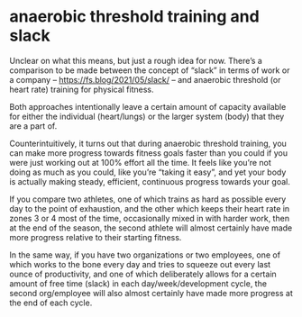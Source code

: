 # anaerobic threshold training and slack

Unclear on what this means, but just a rough idea for now.
There’s a comparison to be made between the concept of “slack” in terms of work or a company – https://fs.blog/2021/05/slack/ – and anaerobic threshold (or heart rate) training for physical fitness.

Both approaches intentionally leave a certain amount of capacity available for either the individual (heart/lungs) or the larger system (body) that they are a part of.

Counterintuitively, it turns out that during anaerobic threshold training, you can make more progress towards fitness goals faster than you could if you were just working out at 100% effort all the time. It feels like you’re not doing as much as you could, like you’re “taking it easy”, and yet your body is actually making steady, efficient, continuous progress towards your goal.

If you compare two athletes, one of which trains as hard as possible every day to the point of exhaustion, and the other which keeps their heart rate in zones 3 or 4 most of the time, occasionally mixed in with harder work, then at the end of the season, the second athlete will almost certainly have made more progress relative to their starting fitness.

In the same way, if you have two organizations or two employees, one of which works to the bone every day and tries to squeeze out every last ounce of productivity, and one of which deliberately allows for a certain amount of free time (slack) in each day/week/development cycle, the second org/employee will also almost certainly have made more progress at the end of each cycle.